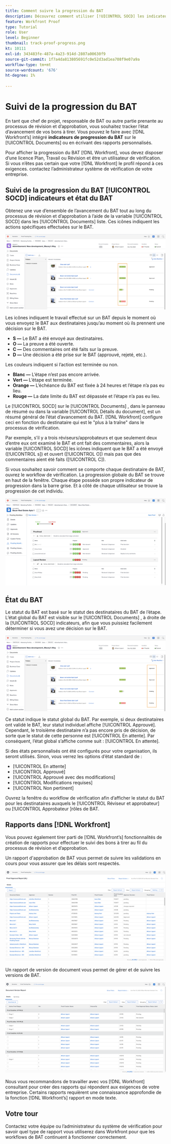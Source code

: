 ```yaml
---
title: Comment suivre la progression du BAT
description: Découvrez comment utiliser [!UICONTROL SOCD] les indicateurs, la progression du BAT et les rapports permettant de suivre l’avancement d’un BAT dans [!DNL  Workfront].
feature: Workfront Proof
type: Tutorial
role: User
level: Beginner
thumbnail: track-proof-progress.png
kt: 10111
exl-id: 343483fe-487a-4a23-914d-2807a00630f9
source-git-commit: 1f7a4da813805691fc0e52d3ad1ea708f9e07a9a
workflow-type: tm+mt
source-wordcount: '676'
ht-degree: 1%

---
```


# Suivi de la progression du BAT

En tant que chef de projet, responsable de BAT ou autre partie prenante au processus de révision et d’approbation, vous souhaitez tracker l’état d’avancement de vos bons à tirer. Vous pouvez le faire avec [!DNL Workfront’s] intégré **indicateurs de progression du BAT** sur le [!UICONTROL Documents] ou en écrivant des rapports personnalisés.

Pour afficher la progression du BAT [!DNL Workfront], vous devez disposer d’une licence Plan, Travail ou Révision et être un utilisateur de vérification. Si vous n’êtes pas certain que votre [!DNL Workfront] le profil répond à ces exigences. contactez l’administrateur système de vérification de votre entreprise.

## Suivi de la progression du BAT [!UICONTROL SOCD] indicateurs et état du BAT

Obtenez une vue d’ensemble de l’avancement du BAT tout au long du processus de révision et d’approbation à l’aide de la variable [!UICONTROL SOCD] dans les [!UICONTROL Documents] liste. Ces icônes indiquent les actions spécifiques effectuées sur le BAT.

![Une image de la fonction [!UICONTROL Documents] dans une [!DNL  Workfront] avec la propriété [!UICONTROL SOCD] en surbrillance.](assets/manage-proofs-socd.png)

Les icônes indiquent le travail effectué sur un BAT depuis le moment où vous envoyez le BAT aux destinataires jusqu’au moment où ils prennent une décision sur le BAT.

* **S —** Le BAT a été envoyé aux destinataires.
* **O —** La preuve a été ouverte.
* **C —** Des commentaires ont été faits sur la preuve.
* **D —** Une décision a été prise sur le BAT (approuvé, rejeté, etc.).

Les couleurs indiquent si l’action est terminée ou non.

* **Blanc —** L’étape n’est pas encore arrivée.
* **Vert —** L’étape est terminée.
* **Orange —** L’échéance du BAT est fixée à 24 heures et l’étape n’a pas eu lieu.
* **Rouge —** La date limite du BAT est dépassée et l’étape n’a pas eu lieu.

Le [!UICONTROL SOCD] sur le [!UICONTROL Documents] , dans le panneau de résumé ou dans la variable [!UICONTROL Détails du document], est un résumé général de l’état d’avancement du BAT. [!DNL Workfront] configure ceci en fonction du destinataire qui est le &quot;plus à la traîne&quot; dans le processus de vérification.

Par exemple, s’il y a trois réviseurs/approbateurs et que seulement deux d’entre eux ont examiné le BAT et ont fait des commentaires, alors la variable [!UICONTROL SOCD] les icônes indiquent que le BAT a été envoyé ([!UICONTROL s]) et ouvert ([!UICONTROL O]) mais pas que des commentaires aient été faits ([!UICONTROL C]).

Si vous souhaitez savoir comment se comporte chaque destinataire de BAT, ouvrez le workflow de vérification. La progression globale du BAT se trouve en haut de la fenêtre. Chaque étape possède son propre indicateur de progression dans la barre grise.  Et à côté de chaque utilisateur se trouve la progression de cet individu.

![Une image de la fonction [!UICONTROL Workflow de vérification] d’un document.](assets/manage-proofs-socd-in-proofing-workflow-window.png)

## État du BAT

Le statut du BAT est basé sur le statut des destinataires du BAT de l’étape. L’état global du BAT est visible sur le [!UICONTROL Documents] , à droite de la [!UICONTROL SOCD] indicateurs, afin que vous puissiez facilement déterminer si vous avez une décision sur le BAT.

![Une image de la fonction [!UICONTROL Documents] dans une [!DNL  Workfront] avec l’état global du BAT en surbrillance.](assets/manage-proofs-overall-status.png)

Ce statut indique le statut global du BAT. Par exemple, si deux destinataires ont validé le BAT, leur statut individuel affiche [!UICONTROL Approuvé]. Cependant, le troisième destinataire n’a pas encore pris de décision, de sorte que le statut de cette personne est [!UICONTROL En attente]. Par conséquent, l’état global s’affiche comme suit : [!UICONTROL En attente].

Si des états personnalisés ont été configurés pour votre organisation, ils seront utilisés. Sinon, vous verrez les options d’état standard de :

* [!UICONTROL En attente]
* [!UICONTROL Approuvé]
* [!UICONTROL Approuvé avec des modifications]
* [!UICONTROL Modifications requises]
* [!UICONTROL Non pertinent]

Ouvrez la fenêtre du workflow de vérification afin d’afficher le statut du BAT pour les destinataires auxquels le [!UICONTROL Réviseur et approbateur] ou [!UICONTROL Approbateur ]rôles de BAT.

## Rapports dans [!DNL Workfront]

Vous pouvez également tirer parti de [!DNL Workfront’s] fonctionnalités de création de rapports pour effectuer le suivi des bons à tirer au fil du processus de révision et d’approbation.

Un rapport d&#39;approbation de BAT vous permet de suivre les validations en cours pour vous assurer que les délais sont respectés.

![Une image d’un rapport d’approbation de BAT dans [!DNL  Workfront].](assets/proof-approval-report.png)

Un rapport de version de document vous permet de gérer et de suivre les versions de BAT.

![Image d’un rapport de version de document dans [!DNL  Workfront].](assets/document-version-report.png)

Nous vous recommandons de travailler avec vos [!DNL Workfront] consultant pour créer des rapports qui répondent aux exigences de votre entreprise. Certains rapports requièrent une connaissance approfondie de la fonction [!DNL Workfront’s] rapport en mode texte.

## Votre tour

Contactez votre équipe ou l’administrateur du système de vérification pour savoir quel type de rapport vous utiliserez dans Workfront pour que les workflows de BAT continuent à fonctionner correctement.

<!--
### Learn more
* Learn to create reports in [!DNL Workfront] with the Basic Report Creation course.
* View progress and status of a proof
* View activity on a proof within [!DNL Workfront]
-->
